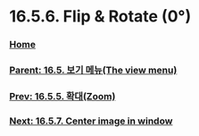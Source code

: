 # 16.5.6. Flip & Rotate (0°)

### [Home](./00-home.md)
### [Parent: 16.5. 보기 메뉴(The view menu)](./16-05-00-the-view-menu.md)
### [Prev: 16.5.5. 확대(Zoom)](./16-05-05-00-zoom.md)
### [Next: 16.5.7. Center image in window](./16-05-07-center-image-in-window.md)
